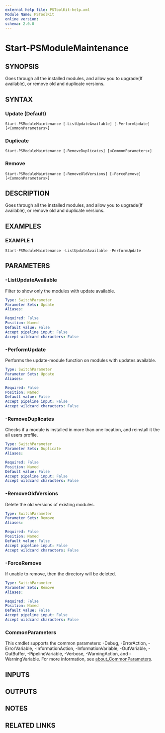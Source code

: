 ```yaml
---
external help file: PSToolKit-help.xml
Module Name: PSToolKit
online version:
schema: 2.0.0
---
```


# Start-PSModuleMaintenance

## SYNOPSIS
Goes through all the installed modules, and allow you to upgrade(If available), or remove old and duplicate versions.

## SYNTAX

### Update (Default)
```
Start-PSModuleMaintenance [-ListUpdateAvailable] [-PerformUpdate] [<CommonParameters>]
```

### Duplicate
```
Start-PSModuleMaintenance [-RemoveDuplicates] [<CommonParameters>]
```

### Remove
```
Start-PSModuleMaintenance [-RemoveOldVersions] [-ForceRemove] [<CommonParameters>]
```

## DESCRIPTION
Goes through all the installed modules, and allow you to upgrade(If available), or remove old and duplicate versions.

## EXAMPLES

### EXAMPLE 1
```
Start-PSModuleMaintenance -ListUpdateAvailable -PerformUpdate
```

## PARAMETERS

### -ListUpdateAvailable
Filter to show only the modules with update available.

```yaml
Type: SwitchParameter
Parameter Sets: Update
Aliases:

Required: False
Position: Named
Default value: False
Accept pipeline input: False
Accept wildcard characters: False
```

### -PerformUpdate
Performs the update-module function on modules with updates available.

```yaml
Type: SwitchParameter
Parameter Sets: Update
Aliases:

Required: False
Position: Named
Default value: False
Accept pipeline input: False
Accept wildcard characters: False
```

### -RemoveDuplicates
Checks if a module is installed in more than one location, and reinstall it the all users profile.

```yaml
Type: SwitchParameter
Parameter Sets: Duplicate
Aliases:

Required: False
Position: Named
Default value: False
Accept pipeline input: False
Accept wildcard characters: False
```

### -RemoveOldVersions
Delete the old versions of existing modules.

```yaml
Type: SwitchParameter
Parameter Sets: Remove
Aliases:

Required: False
Position: Named
Default value: False
Accept pipeline input: False
Accept wildcard characters: False
```

### -ForceRemove
If unable to remove, then the directory will be deleted.

```yaml
Type: SwitchParameter
Parameter Sets: Remove
Aliases:

Required: False
Position: Named
Default value: False
Accept pipeline input: False
Accept wildcard characters: False
```

### CommonParameters
This cmdlet supports the common parameters: -Debug, -ErrorAction, -ErrorVariable, -InformationAction, -InformationVariable, -OutVariable, -OutBuffer, -PipelineVariable, -Verbose, -WarningAction, and -WarningVariable. For more information, see [about_CommonParameters](http://go.microsoft.com/fwlink/?LinkID=113216).

## INPUTS

## OUTPUTS

## NOTES

## RELATED LINKS
